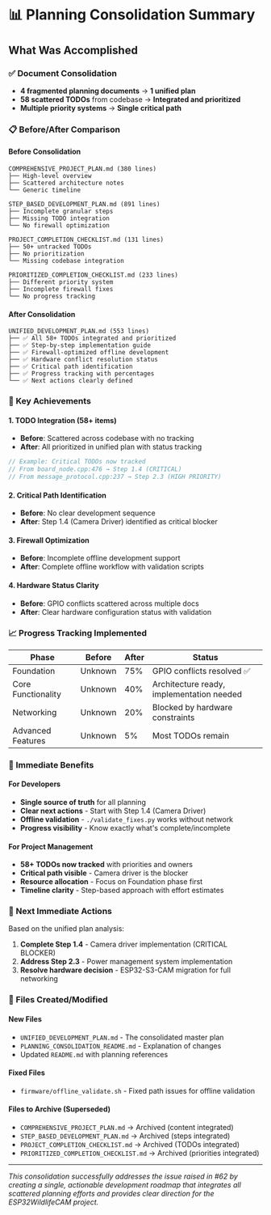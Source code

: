 # 📊 Planning Consolidation Summary

## What Was Accomplished

### ✅ Document Consolidation
- **4 fragmented planning documents** → **1 unified plan**
- **58 scattered TODOs** from codebase → **Integrated and prioritized**
- **Multiple priority systems** → **Single critical path**

### 📋 Before/After Comparison

#### Before Consolidation
```
COMPREHENSIVE_PROJECT_PLAN.md (380 lines)
├── High-level overview
├── Scattered architecture notes
└── Generic timeline

STEP_BASED_DEVELOPMENT_PLAN.md (891 lines)  
├── Incomplete granular steps
├── Missing TODO integration
└── No firewall optimization

PROJECT_COMPLETION_CHECKLIST.md (131 lines)
├── 50+ untracked TODOs
├── No prioritization
└── Missing codebase integration

PRIORITIZED_COMPLETION_CHECKLIST.md (233 lines)
├── Different priority system
├── Incomplete firewall fixes
└── No progress tracking
```

#### After Consolidation
```
UNIFIED_DEVELOPMENT_PLAN.md (553 lines)
├── ✅ All 58+ TODOs integrated and prioritized
├── ✅ Step-by-step implementation guide  
├── ✅ Firewall-optimized offline development
├── ✅ Hardware conflict resolution status
├── ✅ Critical path identification
├── ✅ Progress tracking with percentages
└── ✅ Next actions clearly defined
```

### 🎯 Key Achievements

#### 1. TODO Integration (58+ items)
- **Before**: Scattered across codebase with no tracking
- **After**: All prioritized in unified plan with status tracking

```cpp
// Example: Critical TODOs now tracked
// From board_node.cpp:476 → Step 1.4 (CRITICAL)
// From message_protocol.cpp:237 → Step 2.3 (HIGH PRIORITY)  
```

#### 2. Critical Path Identification
- **Before**: No clear development sequence
- **After**: Step 1.4 (Camera Driver) identified as critical blocker

#### 3. Firewall Optimization
- **Before**: Incomplete offline development support
- **After**: Complete offline workflow with validation scripts

#### 4. Hardware Status Clarity
- **Before**: GPIO conflicts scattered across multiple docs
- **After**: Clear hardware configuration status with validation

### 📈 Progress Tracking Implemented

| Phase | Before | After | Status |
|-------|--------|-------|--------|
| Foundation | Unknown | 75% | GPIO conflicts resolved ✅ |
| Core Functionality | Unknown | 40% | Architecture ready, implementation needed |
| Networking | Unknown | 20% | Blocked by hardware constraints |
| Advanced Features | Unknown | 5% | Most TODOs remain |

### 🔧 Immediate Benefits

#### For Developers
- **Single source of truth** for all planning
- **Clear next actions** - Start with Step 1.4 (Camera Driver)
- **Offline validation** - `./validate_fixes.py` works without network
- **Progress visibility** - Know exactly what's complete/incomplete

#### For Project Management
- **58+ TODOs now tracked** with priorities and owners
- **Critical path visible** - Camera driver is the blocker
- **Resource allocation** - Focus on Foundation phase first
- **Timeline clarity** - Step-based approach with effort estimates

### 🚀 Next Immediate Actions

Based on the unified plan analysis:

1. **Complete Step 1.4** - Camera driver implementation (CRITICAL BLOCKER)
2. **Address Step 2.3** - Power management system implementation  
3. **Resolve hardware decision** - ESP32-S3-CAM migration for full networking

### 📝 Files Created/Modified

#### New Files
- `UNIFIED_DEVELOPMENT_PLAN.md` - The consolidated master plan
- `PLANNING_CONSOLIDATION_README.md` - Explanation of changes
- Updated `README.md` with planning references

#### Fixed Files  
- `firmware/offline_validate.sh` - Fixed path issues for offline validation

#### Files to Archive (Superseded)
- `COMPREHENSIVE_PROJECT_PLAN.md` → Archived (content integrated)
- `STEP_BASED_DEVELOPMENT_PLAN.md` → Archived (steps integrated)
- `PROJECT_COMPLETION_CHECKLIST.md` → Archived (TODOs integrated)  
- `PRIORITIZED_COMPLETION_CHECKLIST.md` → Archived (priorities integrated)

---

*This consolidation successfully addresses the issue raised in #62 by creating a single, actionable development roadmap that integrates all scattered planning efforts and provides clear direction for the ESP32WildlifeCAM project.*